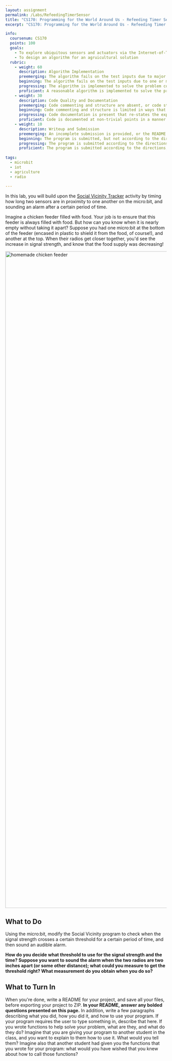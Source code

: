 ```yaml
---
layout: assignment
permalink: /Labs/RefeedingTimerSensor
title: "CS170: Programming for the World Around Us - Refeeding Timer Sensor"
excerpt: "CS170: Programming for the World Around Us - Refeeding Timer Sensor"

info:
  coursenum: CS170
  points: 100
  goals:
    - To explore ubiquitous sensors and actuators via the Internet-of-Things
    - To design an algorithm for an agruicultural solution
  rubric:
    - weight: 60
      description: Algorithm Implementation
      preemerging: The algorithm fails on the test inputs due to major issues, or the program fails to compile and/or run
      beginning: The algorithm fails on the test inputs due to one or more minor issues
      progressing: The algorithm is implemented to solve the problem correctly according to given test inputs, but would fail if executed in a general case due to a minor issue or omission in the algorithm design or implementation
      proficient: A reasonable algorithm is implemented to solve the problem which correctly solves the problem according to the given test inputs, and would be reasonably expected to solve the problem in the general case
    - weight: 30
      description: Code Quality and Documentation
      preemerging: Code commenting and structure are absent, or code structure departs significantly from best practice, and/or the code departs significantly from the style guide
      beginning: Code commenting and structure is limited in ways that reduce the readability of the program, and/or there are minor departures from the style guide
      progressing: Code documentation is present that re-states the explicit code definitions, and/or code is written that mostly adheres to the style guide
      proficient: Code is documented at non-trivial points in a manner that enhances the readability of the program, and code is written according to the style guide
    - weight: 10
      description: Writeup and Submission
      preemerging: An incomplete submission is provided, or the README file submitted is blank
      beginning: The program is submitted, but not according to the directions in one or more ways (for example, because it is lacking a readme writeup or missing answers to written questions)
      progressing: The program is submitted according to the directions with a minor omission or correction needed, including a readme writeup describing the solution and answering nearly all questions posed in the instructions
      proficient: The program is submitted according to the directions, including a readme writeup describing the solution and answering all questions posed in the instructions
    
tags:
  - microbit
  - iot
  - agriculture
  - radio
  
---
```


In this lab, you will build upon the [Social Vicinity Tracker](../Activities/SocialVicinity) activity by timing how long two sensors are in proximity to one another on the micro:bit, and sounding an alarm after a certain period of time.

Imagine a chicken feeder filled with food.  Your job is to ensure that this feeder is always filled with food.  But how can you know when it is nearly empty without taking it apart?  Suppose you had one micro:bit at the bottom of the feeder (encased in plastic to shield it from the food, of course!), and another at the top.  When their radios get closer together, you'd see the increase in signal strength, and know that the food supply was decreasing! 

<!-- CC 2.0 License https://creativecommons.org/licenses/by/2.0/ -->
<a data-flickr-embed="true" href="https://www.flickr.com/photos/11921146@N03/4436519654" title="homemade chicken feeder"><img src="https://live.staticflickr.com/4065/4436519654_ebbfa9767a_k.jpg" width="1365" height="2048" alt="homemade chicken feeder"></a><script async src="//embedr.flickr.com/assets/client-code.js" charset="utf-8"></script>

## What to Do
Using the micro:bit, modify the Social Vicinity program to check when the signal strength crosses a certain threshold for a certain period of time, and then sound an audible alarm.

**How do you decide what threshold to use for the signal strength and the time?  Suppose you want to sound the alarm when the two radios are two inches apart (or some other distance); what could you measure to get the threshold right?  What measurement do you obtain when you do so?**

## What to Turn In

When you're done, write a README for your project, and save all your files, before exporting your project to ZIP.  **In your README, answer any bolded questions presented on this page.**  In addition, write a few paragraphs describing what you did, how you did it, and how to use your program.  If your program requires the user to type something in, describe that here.  If you wrote functions to help solve your problem, what are they, and what do they do?  Imagine that you are giving your program to another student in the class, and you want to explain to them how to use it.  What would you tell them?  Imagine also that another student had given you the functions that you wrote for your program: what would you have wished that you knew about how to call those functions?